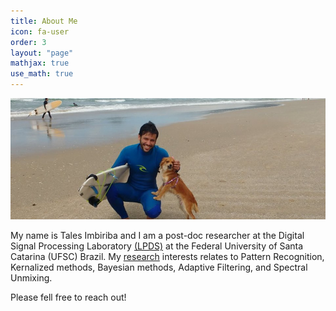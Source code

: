 ```yaml
---
title: About Me
icon: fa-user
order: 3
layout: "page"
mathjax: true
use_math: true
---
```



<a href="#" class="image featured"><img src="assets/images/surf_raps.jpg" alt=""/></a>

   My name is Tales Imbiriba and I am a post-doc researcher at the Digital Signal Processing Laboratory [(LPDS)](http://lpds.ufsc.br/) at the Federal University of Santa Catarina (UFSC) Brazil. My [research](/research) interests relates to Pattern Recognition, Kernalized methods, Bayesian methods, Adaptive Filtering, and Spectral Unmixing.

Please fell free to reach out! 

